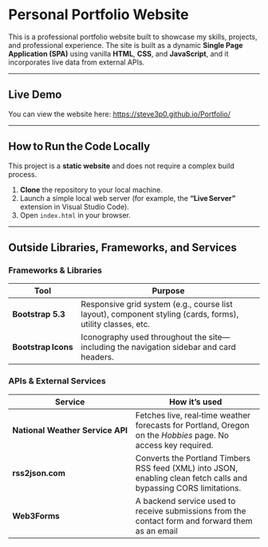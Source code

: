 # Personal Portfolio Website

This is a professional portfolio website built to showcase my skills, projects, and professional experience. The site is built as a dynamic **Single Page Application (SPA)** using vanilla **HTML**, **CSS**, and **JavaScript**, and it incorporates live data from external APIs.

---

## Live Demo

You can view the website here: <https://steve3p0.github.io/Portfolio/>

---

## How to Run the Code Locally

This project is a **static website** and does not require a complex build process.

1. **Clone** the repository to your local machine.
2. Launch a simple local web server (for example, the **“Live Server”** extension in Visual Studio Code).
3. Open `index.html` in your browser.

---

## Outside Libraries, Frameworks, and Services

### Frameworks & Libraries

| Tool               | Purpose                                                                                                        |
| ------------------ | -------------------------------------------------------------------------------------------------------------- |
| **Bootstrap 5.3**  | Responsive grid system (e.g., course list layout), component styling (cards, forms), utility classes, etc.    |
| **Bootstrap Icons**| Iconography used throughout the site—including the navigation sidebar and card headers.                        |

### APIs & External Services

| Service                         | How it’s used                                                                                                                  |
| --------------------------------| ------------------------------------------------------------------------------------------------------------------------------ |
| **National Weather Service API**| Fetches live, real‑time weather forecasts for Portland, Oregon on the *Hobbies* page. No access key required.                  |
| **rss2json.com**                | Converts the Portland Timbers RSS feed (XML) into JSON, enabling clean fetch calls and bypassing CORS limitations.            |
| **Web3Forms**                | A backend service used to receive submissions from the contact form and forward them as an email            |

